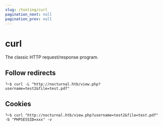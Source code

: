 ```yaml
---
slug: /tooling/curl
pagination_next: null
pagination_prev: null
---
```


# curl

The classic HTTP request/response program.

## Follow redirects

```shell
└─$ curl -L "http://nocturnal.htb/view.php?username=test2&file=test.pdf"
```

## Cookies

```shell
└─$ curl "http://nocturnal.htb/view.php?username=test2&file=test.pdf" -b "PHPSESSID=xxx" -v
```
